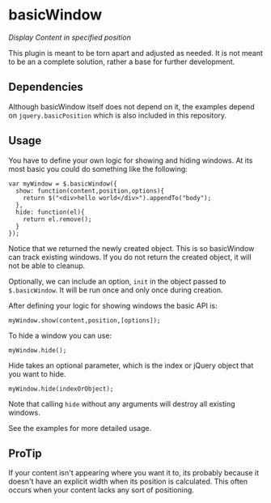 # basicWindow

*Display Content in specified position* 

This plugin is meant to be torn apart and adjusted as needed. It is not meant to
be an a complete solution, rather a base for further development.

## Dependencies

Although basicWindow itself does not depend on it, the examples depend on
`jquery.basicPosition` which is also included in this repository.

## Usage

You have to define your own logic for showing and hiding windows. 
At its most basic you could do something like the following:

    var myWindow = $.basicWindow({
      show: function(content,position,options){
        return $("<div>hello world</div>").appendTo("body");
      },
      hide: function(el){
        return el.remove();
      }
    });

Notice that we returned the newly created object. This is so basicWindow can
track existing windows. If you do not return the created object, it will not
be able to cleanup.

Optionally, we can include an option, `init` in the object passed to
`$.basicWindow`. It will be run once and only once during creation.

After defining your logic for showing windows the basic API is:

    myWindow.show(content,position,[options]);

To hide a window you can use:

    myWindow.hide();

Hide takes an optional parameter, which is the index or jQuery object that you
want to hide.

    myWindow.hide(indexOrObject);

Note that calling `hide` without any arguments will destroy all existing windows.

See the examples for more detailed usage. 

## ProTip

If your content isn't appearing where you want it to, its probably because it
doesn't have an explicit width when its position is calculated. This often
occurs when your content lacks any sort of positioning.
